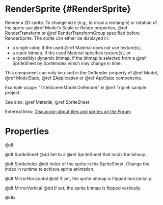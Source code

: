 # RenderSprite {#RenderSprite}

Render a 2D sprite. To change size (e.g., to draw a rectangle) or rotation of the sprite use @ref Model's Scale or Rotate properties, @ref RenderTransform or @ref RenderTransformGroup specified before RenderSprite. The sprite can either be displayed in:

* a single color, if the used @ref Material does not use texture(s),
* a static bitmap, if the used Material specifies texture(s), or
* a (possibly) dynamic bitmap, if the bitmap is selected from a @ref SpriteSheet by SpriteIndex which may change in time.

This component can only be used in the OnRender property of @ref Model, @ref ModelState, @ref ZApplication or @ref AppState components.

Example usage: "TitleScreenModel.OnRender" in @ref TripleE sample project.

See also: @ref Material, @ref SpriteSheet

External links: [Discussion about tiles and sprites on the Forum](http://www.emix8.org/forum/viewtopic.php?f=1&t=1159)

# Properties

@dl

@dt SpriteSheet
@dd Set to a @ref SpriteSheet that holds the bitmap.

@dt SpriteIndex
@dd Index of the sprite in the SpriteSheet. Change the index in runtime to achieve sprite animation.

@dt MirrorHorizontal
@dd If set, the sprite bitmap is flipped horizontally.

@dt MirrorVertical
@dd If set, the sprite bitmap is flipped vertically.

@dlx

